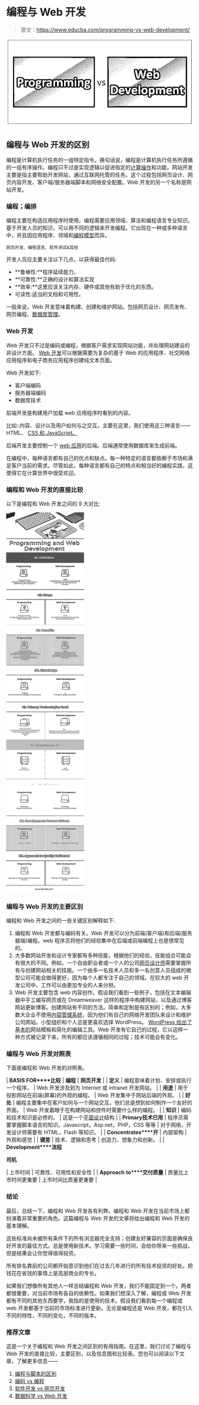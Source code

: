 # 编程与 Web 开发

> 原文：<https://www.educba.com/programming-vs-web-development/>

![Programming vs Web Development](img/64141b365305eee907fc756533c6de54.png)



## 编程与 Web 开发的区别

编程是计算机执行任务的一组特定指令。换句话说，编程是计算机执行任务所遵循的一组有序操作。编程只不过是实现逻辑以促进指定的[计算操作](https://www.educba.com/cloud-computing-interview-questions/)和功能。网站开发主要是指主要帮助开发网站，通过互联网托管的任务。这个过程包括网页设计、网页内容开发、客户端/服务器端脚本和网络安全配置。Web 开发的另一个名称是网站开发。

### 编程；编排

编程主要在构造应用程序时使用。编程需要应用领域、算法和编程语言专业知识。基于开发人员的知识，可以用不同的逻辑来开发编程。它出现在一种或多种语言中，并且因应用程序、领域和[编程模型](https://www.educba.com/functional-programming-vs-oop/)而异。

<small>网页开发、编程语言、软件测试&其他</small>

开发人员应主要关注以下几点，以获得最佳代码:

*   **鲁棒性:**程序延续能力。
*   **可靠性:**正确的设计和算法实现
*   **效率:**这里应该关注内存、硬件或其他有助于优化的东西。
*   可读性:适当的文档和可用性。

一般来说，Web 开发意味着构建、创建和维护网站。包括网页设计、网页发布、网页编程、[数据库管理](https://www.educba.com/database-management-system/)。

### Web 开发

Web 开发只不过是编码或编程，根据客户需求实现网站功能，并处理网站建设的非设计方面。 [Web 开发](https://www.educba.com/career-in-web-development/)可以根据需要为复杂的基于 Web 的应用程序、社交网络应用程序和电子商务应用程序创建纯文本页面。

Web 开发如下:

*   客户端编码
*   服务器端编码
*   数据库技术

前端开发是构建用户加载 web 应用程序时看到的内容。

比如::内容、设计以及用户如何与之交互。主要在这里，我们使用这三种语言——HTML、 [CSS 和 JavaScript。](https://www.educba.com/css-vs-javascript/)

后端开发主要控制一个 [web 应用](https://www.educba.com/what-is-web-application/)的后端。后端通常使用数据库来生成前端。

在编程中，每种语言都有自己的优点和缺点。每一种特定的语言都依赖于市场和满足客户当前的需求。尽管如此，每种语言都有自己的特点和相当好的编程实践，这使得它在计算世界中很受欢迎。

### 编程和 Web 开发的直接比较

以下是编程和 Web 开发之间的 9 大对比:

![Programming vs Web development Infographics](img/382e800113a48256ac446a7fb364f459.png)



### 编程与 Web 开发的主要区别

编程和 Web 开发之间的一些关键区别解释如下:

1.  编程和 Web 开发都与编码有关。Web 开发可以分为前端(客户端)和后端(服务器端)编程。web 程序员将他们的经验集中在后端或前端编程上也是很常见的。
2.  大多数网站开发和设计专家都有多种技能，根据他们的经验，技能组合可能会有很大的不同。例如，一个自由职业者或一个人的公司[网页设计师](https://www.educba.com/10-features-of-effective-web-designer-portfolio/)需要掌握所有与创建网站相关的技能。一个由多一名技术人员和多一名创意人员组成的微型公司可能会做得更好，因为每个人都专注于自己的领域。在较大的 web 开发公司中，工作可以由更加专业的人来分担。
3.  Web 开发主要包含 web 内容创作。假设我们看到一些例子，包括在文本编辑器中手工编写网页或在 Dreamweaver 这样的程序中构建网站，以及通过博客网站更新博客。创建网站有不同的方法。简单和定制是有区别的；例如，大多数大企业不使用[内容管理系统](https://www.educba.com/best-ecommerce-sites/)，因为他们有自己的网络开发团队来设计和维护公司网站。小型组织和个人总是更喜欢选择 WordPress。 [WordPress 给出了基本的](https://www.educba.com/wordpress-interview-questions/)网站模板和简化的编辑工具。Web 开发有它自己的过程，它以这样一种方式被记录下来，所有的都应该遵循相同的过程；技术可能会有变化。

### 编程与 Web 开发对照表

下面是编程和 Web 开发的对照表。

| **BASIS FOR****比较** | **编程** | **网页开发** |
| **定义** | 编程意味着计划、安排或执行一个程序。 | Web 开发涉及到为 Internet 或 intranet 开发网站。 |
| **用途** | 用于投影网站在前端(屏幕)的外观的编程。 | Web 开发集中于网站后端的外观。 |
| **好处** | 编程主要集中在客户如何与一个网站交互，他们总是想到如何制作一个友好的界面。 | Web 开发着眼于在构建网站和控件时需要什么样的编程。 |
| **知识** | 编码和技术知识是必修的。 | 这是一个[平面设计](https://www.educba.com/graphic-design-interview-questions/)结构 |
| **Primary****技术****已用** | 程序员需要掌握脚本语言的知识。Javascript，Asp.net，PHP，CSS 等等 | 对于网络，开发设计师需要有 HTML，Flash 等知识。 |
| **Concentrates****开** | 内部架构 | 外观和感觉 |
| **键差** | 技术、逻辑和思考 | 创造力、想象力和创新。 |
| **Development****流程**

**司机**

 | 上市时间 | 可靠性、可用性和安全性 |
| **Approach** **to****交付质量** | 质量比上市时间更重要 | 上市时间比质量更重要 |

### 结论

最后，总结一下，编程和 Web 开发各有利弊。编程和 Web 开发在当前市场上都扮演着非常重要的角色。这篇编程与 Web 开发的文章将给出编程和 Web 开发的基本理解。

这些标准尚未被所有条件下的所有浏览器完全支持；创建友好兼容的页面是确保良好开发的最佳方式。总是使用新技术。学习需要一些时间，会给你带来一些挑战，但是结果会让你觉得值得投资。

所有排名靠前的公司都开始意识到他们在过去几年进行的所有技术投资的好处。把钱花在省钱的事情上是高层商业的专长。

如果我们想像所有其他人一样总结编程和 Web 开发，我们不能固定到一个。两者都很重要，对当前市场有各自的依赖性。如果我们想深入了解，编程或 Web 开发都有不同的其他东西要学，我指的是使用的技术。假设我们看到每一个编程或 web 开发都基于当前的市场标准进行更新。无论是编程还是 Web 开发，都在引入不同的特性，不同的变化，不同的版本。

### 推荐文章

这是一个关于编程和 Web 开发之间区别的有用指南。在这里，我们讨论了编程与 Web 开发的直接比较，主要区别，以及信息图和比较表。您也可以阅读以下文章，了解更多信息——

1.  [编程与脚本的区别](https://www.educba.com/programming-vs-scripting/)
2.  [编码 vs 编程](https://www.educba.com/coding-vs-programming/)
3.  [软件开发 vs 网页开发](https://www.educba.com/software-development-vs-web-development/)
4.  [数据科学 vs Web 开发](https://www.educba.com/data-science-vs-web-development/)





